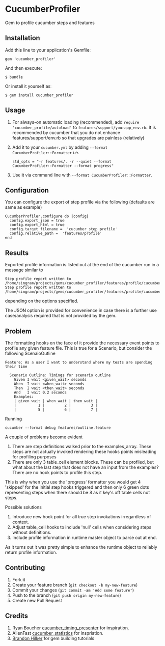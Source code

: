 # CucumberProfiler

Gem to profile cucumber steps and features

## Installation

Add this line to your application's Gemfile:

    gem 'cucumber_profiler'

And then execute:

    $ bundle

Or install it yourself as:

    $ gem install cucumber_profiler

## Usage

1. For always-on automatic loading (recommended), add `require 'cucumber_profile/autoload'` to `features/support/yourapp_env.rb`.  It is recommended by cucumber that you do not enhance features/support/env.rb so that upgrades are painless (relatively)

2. Add it to your `cucumber.yml` by adding `--format CucumberProfiler::Formatter` i.e.

    `std_opts = "-r features/. -r --quiet --format CucumberProfiler::Formatter --format progress"`

3. Use it via command line with `--format CucumberProfiler::Formatter`.

## Configuration

You can configure the export of step profile via the following (defaults are same as example)

    CucumberProfiler.configure do |config|
      config.export_json = true
      config.export_html = true
      config.target_filename =  'cucumber_step_profile'
      config.relative_path =  'features/profile'
    end

## Results

Exported profile information is listed out at the end of the cucumber run in a message similar to

    Step profile report written to /home/singram/projects/gems/cucumber_profiler/features/profile/cucumber_step_profile.html
    Step profile report written to /home/singram/projects/gems/cucumber_profiler/features/profile/cucumber_step_profile.json

depending on the options specified.

The JSON option is provided for convenience in case there is a further use case/analysis required that is not provided by the gem.

## Problem

The formatting hooks on the face of it provide the necessary event points to profile any given feature file.
This is true for a Scenario, but consider the following ScenaioOutline

    Feature: As a user I want to understand where my tests are spending their time

      Scenario Outline: Timings for scenario outline
        Given I wait <given_wait> seconds
        When  I wait <when_wait> seconds
        Then  I wait <then_wait> seconds
        And   I wait 0.2 seconds
        Examples:
        | given_wait | when_wait | then_wait |
        |          1 |         2 |         3 |
        |          5 |         6 |         7 |

Running

    cucumber --format debug features/outline.feature

A couple of problems become evident

1. There are step definitions walked prior to the examples_array.  These steps are not actually invoked rendering these hooks points misleading for profiling purposes
2. There are only 3 table_cell element blocks. These can be profiled, but what about the last step that does not have an input from the examples?  There are no hook points to profile this step.

This is why when you use the 'progress' formatter you would get 4 'skipped' for the initial step hooks triggered and then only 6 green dots representing steps when there should be 8 as it key's off table cells not steps.

Possible solutions

1. Introduce new hook point for all true step invokations irregardless of context.
2. Adjust table_cell hooks to include 'null' cells when considering steps without definitions.
3. Include profile information in runtime master object to parse out at end.

As it turns out it was pretty simple to enhance the runtime object to reliably return profile information.

## Contributing

1. Fork it
2. Create your feature branch (`git checkout -b my-new-feature`)
3. Commit your changes (`git commit -am 'Add some feature'`)
4. Push to the branch (`git push origin my-new-feature`)
5. Create new Pull Request

## Credits
1. Ryan Boucher [cucumber_timing_presenter](https://github.com/distributedlife/cucumber_timing_presenter) for inspiration.
2. AlienFast [cucumber_statistics](https://github.com/alienfast/cucumber_statistics) for inspriation.
3. [Brandon Hilker](http://brandonhilkert.com/blog/ruby-gem-configuration-patterns/) for gem building tutorials
